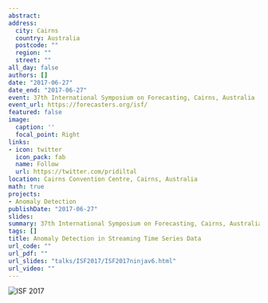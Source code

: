 ```yaml
---
abstract: 
address:
  city: Cairns
  country: Australia
  postcode: ""
  region: ""
  street: ""
all_day: false
authors: []
date: "2017-06-27"
date_end: "2017-06-27"
event: 37th International Symposium on Forecasting, Cairns, Australia
event_url: https://forecasters.org/isf/
featured: false
image:
  caption: ''
  focal_point: Right
links:
- icon: twitter
  icon_pack: fab
  name: Follow
  url: https://twitter.com/pridiltal
location: Cairns Convention Centre, Cairns, Australia
math: true
projects:
- Anomaly Detection
publishDate: "2017-06-27"
slides: 
summary: 37th International Symposium on Forecasting, Cairns, Australia
tags: []
title: Anomaly Detection in Streaming Time Series Data
url_code: ""
url_pdf: ""
url_slides: "talks/ISF2017/ISF2017ninjav6.html" 
url_video: ""
---
```


![ISF 2017](1271.jpg)
